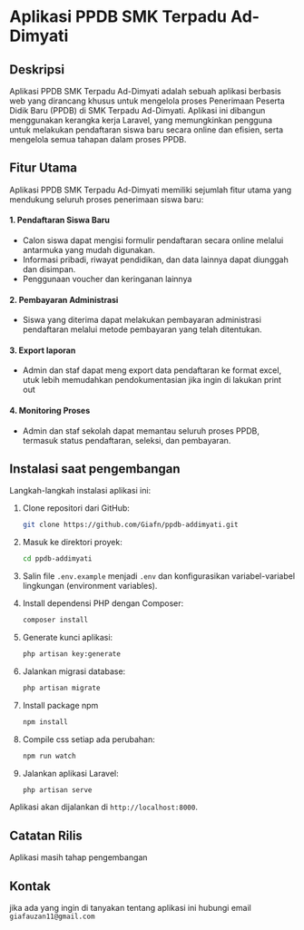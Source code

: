 # Aplikasi PPDB SMK Terpadu Ad-Dimyati

## Deskripsi
Aplikasi PPDB SMK Terpadu Ad-Dimyati adalah sebuah aplikasi berbasis web yang dirancang khusus untuk mengelola proses Penerimaan Peserta Didik Baru (PPDB) di SMK Terpadu Ad-Dimyati. Aplikasi ini dibangun menggunakan kerangka kerja Laravel, yang memungkinkan pengguna untuk melakukan pendaftaran siswa baru secara online dan efisien, serta mengelola semua tahapan dalam proses PPDB.

## Fitur Utama
Aplikasi PPDB SMK Terpadu Ad-Dimyati memiliki sejumlah fitur utama yang mendukung seluruh proses penerimaan siswa baru:
#### 1. Pendaftaran Siswa Baru 
- Calon siswa dapat mengisi formulir pendaftaran secara online melalui antarmuka yang mudah digunakan.
- Informasi pribadi, riwayat pendidikan, dan data lainnya dapat diunggah dan disimpan.
- Penggunaan voucher dan keringanan lainnya

#### 2. Pembayaran Administrasi
- Siswa yang diterima dapat melakukan pembayaran administrasi pendaftaran melalui metode pembayaran yang telah ditentukan.

#### 3. Export laporan
- Admin dan staf dapat meng export data pendaftaran ke format excel, utuk lebih memudahkan pendokumentasian jika ingin di lakukan print out

#### 4. Monitoring Proses
- Admin dan staf sekolah dapat memantau seluruh proses PPDB, termasuk status pendaftaran, seleksi, dan pembayaran.

## Instalasi saat pengembangan
Langkah-langkah instalasi aplikasi ini:

1. Clone repositori dari GitHub:

   ```bash
   git clone https://github.com/Giafn/ppdb-addimyati.git
   ```

2. Masuk ke direktori proyek:

   ```bash
   cd ppdb-addimyati
   ```

3. Salin file `.env.example` menjadi `.env` dan konfigurasikan variabel-variabel lingkungan (environment variables).

4. Install dependensi PHP dengan Composer:

   ```bash
   composer install
   ```

5. Generate kunci aplikasi:

   ```bash
   php artisan key:generate
   ```

6. Jalankan migrasi database:

   ```bash
   php artisan migrate
   ```
7. Install package npm

   ```bash
   npm install
   ```
8. Compile css setiap ada perubahan:

   ```bash
   npm run watch
   ```
   
9. Jalankan aplikasi Laravel:

   ```bash
   php artisan serve
   ```

Aplikasi akan dijalankan di `http://localhost:8000`.


## Catatan Rilis
Aplikasi masih tahap pengembangan

## Kontak
jika ada yang ingin di tanyakan tentang aplikasi ini hubungi email `giafauzan11@gmail.com`
